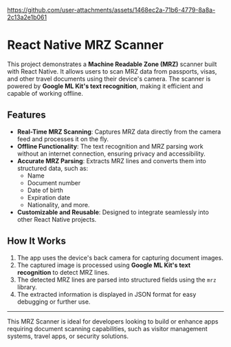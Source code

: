 

https://github.com/user-attachments/assets/1468ec2a-71b6-4779-8a8a-2c13a2e1b061


# React Native MRZ Scanner

This project demonstrates a **Machine Readable Zone (MRZ)** scanner built with React Native. It allows users to scan MRZ data from passports, visas, and other travel documents using their device's camera. The scanner is powered by **Google ML Kit's text recognition**, making it efficient and capable of working offline.

## Features

- **Real-Time MRZ Scanning**: Captures MRZ data directly from the camera feed and processes it on the fly.
- **Offline Functionality**: The text recognition and MRZ parsing work without an internet connection, ensuring privacy and accessibility.
- **Accurate MRZ Parsing**: Extracts MRZ lines and converts them into structured data, such as:
  - Name
  - Document number
  - Date of birth
  - Expiration date
  - Nationality, and more.
- **Customizable and Reusable**: Designed to integrate seamlessly into other React Native projects.

## How It Works

1. The app uses the device's back camera for capturing document images.
2. The captured image is processed using **Google ML Kit's text recognition** to detect MRZ lines.
3. The detected MRZ lines are parsed into structured fields using the `mrz` library.
4. The extracted information is displayed in JSON format for easy debugging or further use.

---

This MRZ Scanner is ideal for developers looking to build or enhance apps requiring document scanning capabilities, such as visitor management systems, travel apps, or security solutions.
